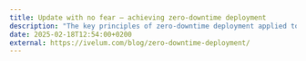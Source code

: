 ```yaml
---
title: Update with no fear — achieving zero-downtime deployment
description: "The key principles of zero-downtime deployment applied to the main components of any web app: the backend, the frontend, and the database."
date: 2025-02-18T12:54:00+0200
external: https://ivelum.com/blog/zero-downtime-deployment/
---
```

